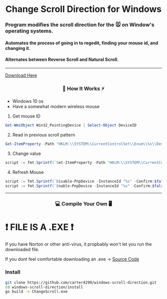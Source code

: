 <h1 align="center">Change Scroll Direction for Windows</h1>

### Program modifies the scroll direction for the 🐭 on Window's operating systems. 
#### Automates the process of going in to regedit, finding your mouse id, and changing it.
#### Alternates between Reverse Scroll and Natural Scroll.

---

<a href="https://github.com/carter4299/windows-scroll-direction/blob/main/ChangeScroll.exe">Download Here</a>

<h3 align="center"> 🔭 How It Works ⚡ </h3>

- Windows 10 os
- Have a somewhat modern wireless mouse

1. Get mouse ID
```powershell
Get-WmiObject Win32_PointingDevice | Select-Object DeviceID
```
2. Read in previous scroll pattern
```powershell
Get-ItemProperty -Path "HKLM:\\SYSTEM\\CurrentControlSet\\Enum\\%s\\Device Parameters" -Name "FlipFlopWheel"
```
3. Change value
```powershell
script := fmt.Sprintf(`Set-ItemProperty -Path "HKLM:\\SYSTEM\\CurrentControlSet\\Enum\\%s\\Device Parameters" -Name "FlipFlopWheel" -Value %d`, user.id, user.new_val)
```
4. Refresh Mouse
```powershell
script := fmt.Sprintf(`Disable-PnpDevice -InstanceId "%s" -Confirm:$false`, id)
script := fmt.Sprintf(`Enable-PnpDevice -InstanceId "%s" -Confirm:$false`, id)
```
---

<h3 align="center"> 💻 Compile Your Own 🖥 </h3>

# ❗ FILE IS A .EXE ❗
If you have Norton or other anti-virus, it propbably won't let you run the downloaded file.

If you dont feel comfortable downloading an .exe -> [Source Code](/source/)

### Install

```bash
git clone https://github.com/carter4299/windows-scroll-direction.git
cd windows-scroll-direction/install
go build -o ChangeScroll.exe
```
